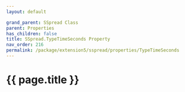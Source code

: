 ```yaml
---
layout: default

grand_parent: SSpread Class
parent: Properties
has_children: false
title: SSpread.TypeTimeSeconds Property
nav_order: 216
permalink: /package/extension5/sspread/properties/TypeTimeSeconds
---
```

# {{ page.title }}